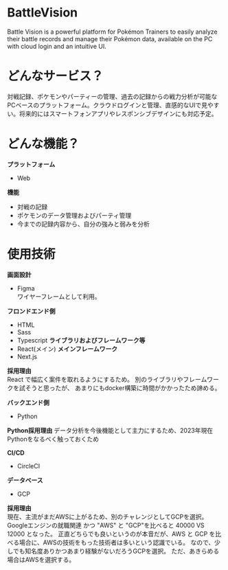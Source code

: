 # BattleVision
Battle Vision is a powerful platform for Pokémon Trainers to easily analyze their battle records and manage their Pokémon data, available on the PC with cloud login and an intuitive UI.

# どんなサービス？
対戦記録、ポケモンやパーティーの管理、過去の記録からの戦力分析が可能なPCベースのプラットフォーム。クラウドログインと管理、直感的なUIで見やすい。将来的にはスマートフォンアプリやレスポンシブデザインにも対応予定。

# どんな機能？

**プラットフォーム**
- Web

**機能**
- 対戦の記録
- ポケモンのデータ管理およびパーティ管理
- 今までの記録内容から、自分の強みと弱みを分析

# 使用技術

**画面設計**
- Figma  
ワイヤーフレームとして利用。

**フロンドエンド側**
- HTML
- Sass
- Typescript
**ライブラリおよびフレームワーク等** 
- React(メイン)
**メインフレームワーク**
- Next.js

**採用理由**  
React で幅広く案件を取れるようにするため。
別のライブラリやフレームワークを試そうと思ったが、
あまりにもdocker構築に時間がかかったため諦める。

**バックエンド側**
- Python

**Python採用理由**
データ分析を今後機能として主力にするため、2023年現在Pythonをなるべく触っておくため

**CI/CD**
- CircleCI

**データベース**
- GCP

**採用理由**  
現在、主流がまだAWSに上がるため、別のチャレンジとしてGCPを選択。
Googleエンジンの就職関連 かつ "AWS" と "GCP"を比べると 40000 VS 12000 となった。
正直どちらでも良いというのが本音だが、AWS と GCP を比べる場合に、AWSの技術をもった技術者は多いという認識でいる。
なので、少しでも知名度ありかつあまり経験がないだろうGCPを選択。
ただ、あきらめる場合はAWSを選択する。